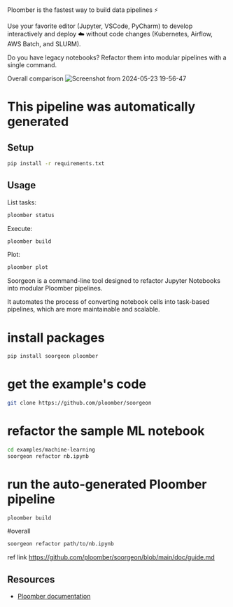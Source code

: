 
Ploomber is the fastest way to build data pipelines ⚡️


 Use your favorite editor (Jupyter, VSCode, PyCharm) to develop interactively and deploy ☁️ without code changes (Kubernetes, Airflow, AWS Batch, and SLURM).


Do you have legacy notebooks? Refactor them into modular pipelines with a single command.


Overall comparison
![Screenshot from 2024-05-23 19-56-47](https://github.com/surenoobster/docs_of_ploomber/assets/154669584/e7ee668f-252b-4280-9339-56b659600779)




# This pipeline was automatically generated

## Setup

```sh
pip install -r requirements.txt
```

## Usage

List tasks:

```sh
ploomber status
```

Execute:

```sh
ploomber build
```

Plot:

```sh
ploomber plot
```



Soorgeon is a command-line tool designed to refactor Jupyter Notebooks into modular Ploomber pipelines.

It automates the process of converting notebook cells into task-based pipelines, which are more maintainable and scalable.




# install packages
```sh
pip install soorgeon ploomber
```

# get the example's code

```sh
git clone https://github.com/ploomber/soorgeon
```

# refactor the sample ML notebook

``` sh
cd examples/machine-learning
soorgeon refactor nb.ipynb
```
# run the auto-generated Ploomber pipeline
```sh
ploomber build
```

#overall 
```sh
soorgeon refactor path/to/nb.ipynb
```


ref link
https://github.com/ploomber/soorgeon/blob/main/doc/guide.md













## Resources

* [Ploomber documentation](https://docs.ploomber.io)
